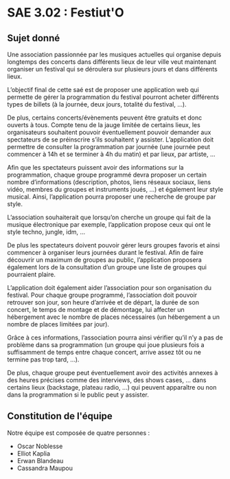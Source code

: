 # SAE 3.02 : Festiut'O

## Sujet donné

Une association passionnée par les musiques actuelles qui organise depuis longtemps des concerts dans différents lieux de leur ville veut maintenant organiser un festival qui se déroulera sur plusieurs jours et dans différents lieux.

L’objectif final de cette saé est de proposer une application web qui permette de gérer la programmation du festival pourront acheter différents types de billets (à la journée, deux jours, totalité du festival, …).

De plus, certains concerts/évènements peuvent être gratuits et donc ouverts à tous. Compte tenu de la jauge limitée de certains lieux, les organisateurs souhaitent pouvoir éventuellement pouvoir demander aux spectateurs de se préinscrire s’ils souhaitent y assister.
L’application doit permettre de consulter la programmation par journée (une journée peut commencer à 14h et se terminer à 4h du matin) et par lieux, par artiste, …

Afin que les spectateurs puissent avoir des informations sur la programmation, chaque groupe programmé devra proposer un certain nombre d’informations (description, photos, liens réseaux sociaux, liens vidéo, membres du groupes et instruments joués, …) et également leur style musical. Ainsi, l’application pourra proposer une recherche de groupe par style.

L’association souhaiterait que lorsqu’on cherche un groupe qui fait de la musique électronique par exemple, l’application propose ceux qui ont le style techno, jungle, idm, …

De plus les spectateurs doivent pouvoir gérer leurs groupes favoris et ainsi commencer à organiser leurs journées durant le festival.
Afin de faire découvrir un maximum de groupes au public, l’application proposera également lors de la consultation d’un groupe une liste de groupes qui pourraient plaire.

L’application doit également aider l’association pour son organisation du festival.
Pour chaque groupe programmé, l’association doit pouvoir retrouver son jour, son heure d’arrivée et de départ, la durée de son concert, le temps de montage et de démontage, lui affecter un hébergement avec le nombre de places nécessaires (un hébergement a un nombre de places limitées par jour).

Grâce à ces informations, l’association pourra ainsi vérifier qu’il n’y a pas de problème dans sa programmation (un groupe qui joue plusieurs fois a suffisamment de temps entre chaque concert, arrive assez tôt ou ne termine pas trop tard, …).

De plus, chaque groupe peut éventuellement avoir des activités annexes à des heures précises comme des interviews, des shows cases, … dans certains lieux (backstage, plateau radio, …) qui peuvent apparaître ou non dans la programmation si le public peut y assister.


## Constitution de l'équipe

Notre équipe est composée de quatre personnes : 
- Oscar Noblesse
- Elliot Kaplia
- Erwan Blandeau
- Cassandra Maupou
